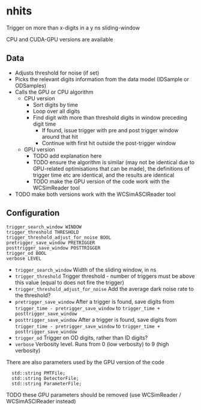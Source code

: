 # nhits

Trigger on more than x-digits in a y ns sliding-window

CPU and CUDA-GPU versions are available

## Data

* Adjusts threshold for noise (if set)
* Picks the relevant digits information from the data model (IDSample or ODSamples)
* Calls the GPU or CPU algorithm
  * CPU version
    * Sort digits by time
    * Loop over all digits
    * Find digit with more than threshold digits in window preceding digit time
      * If found, issue trigger with pre and post trigger window around that hit
      * Continue with first hit outside the post-trigger window
  * GPU version
    * TODO add explanation here
    * TODO ensure the algorithm is similar (may not be identical due to GPU-related optimisations that can be made), the definitions of trigger time etc are identical, and the results are identical
    * TODO make the GPU version of the code work with the WCSimReader tool
* TODO make both versions work with the WCSimASCIReader tool

## Configuration

```
trigger_search_window WINDOW
trigger_threshold THRESHOLD
trigger_threshold_adjust_for_noise BOOL
pretrigger_save_window PRETRIGGER
posttrigger_save_window POSTTRIGGER
trigger_od BOOL
verbose LEVEL
```
* `trigger_search_window` Width of the sliding window, in ns
* `trigger_threshold` Trigger threshold - number of triggers must be above this value (equal to does not fire the trigger)
* `trigger_threshold_adjust_for_noise` Add the average dark noise rate to the threshold?
* `pretrigger_save_window` After a trigger is found, save digits from `trigger_time - pretrigger_save_window` to `trigger_time + posttrigger_save_window`
* `posttrigger_save_window` After a trigger is found, save digits from `trigger_time - pretrigger_save_window` to `trigger_time + posttrigger_save_window`
* `trigger_od` Trigger on OD digits, rather than ID digits?
* `verbose` Verbosity level. Runs from 0 (low verbosity) to 9 (high verbosity)

There are also parameters used by the GPU version of the code
```
  std::string PMTFile;
  std::string DetectorFile;
  std::string ParameterFile;
```
TODO these GPU parameters should be removed (use WCSimReader / WCSimASCIReader instead)
